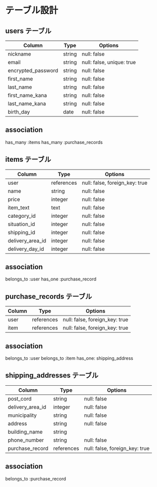 # テーブル設計

## users テーブル

| Column                 | Type   | Options                   |
| ---------------------- | ------ | --------------------------|
| nickname              | string | null: false               |
| email                  | string | null: false, unique: true |
| encrypted_password     | string | null: false               |
| first_name             | string | null: false               |
| last_name              | string | null: false               |
| first_name_kana        | string | null: false               |
| last_name_kana         | string | null: false               |
| birth_day              | date   | null: false               |

## association

  has_many :items
  has_many :purchase_records

## items テーブル

| Column             | Type            | Options                         |
| ------------------ | --------------- | ------------------------------- |
| user               | references      | null: false, foreign_key: true  |
| name               | string          | null: false                     |
| price              | integer         | null: false                     |
| item_text          | text            | null: false                     |
| category_id        | integer         | null: false                     |
| situation_id       | integer         | null: false                     |
| shipping_id        | integer         | null: false                     |
| delivery_area_id   | integer         | null: false                     |
| delivery_day_id    | integer         | null: false                     |

## association

belongs_to :user
has_one :purchase_record

## purchase_records テーブル

| Column     | Type       | Options                        |
| ---------- | ---------- | ------------------------------ |
| user       | references | null: false, foreign_key: true |
| item       | references | null: false, foreign_key: true |
 
 ## association

belongs_to :user
belongs_to :item
has_one: shipping_address

## shipping_addresses テーブル

| Column             | Type            |Options                         |
| ------------------ | --------------- |------------------------------- |
| post_cord          | string          | null: false                    |
| delivery_area_id   | integer         | null: false                    |
| municipality       | string          | null: false                    |
| address            | string          | null: false                    |
| building_name      | string          |                                |
| phone_number       | string          | null: false                    |
| purchase_record    | references      | null: false, foreign_key: true |
 
## association

belongs_to :purchase_record